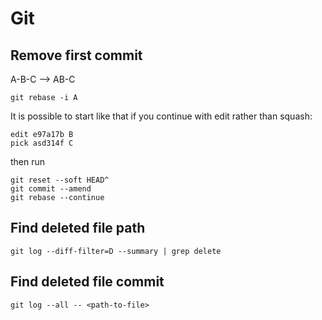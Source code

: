 # Git

## Remove first commit

A-B-C --> AB-C

```
git rebase -i A
```

It is possible to start like that if you continue with edit rather than squash:

```
edit e97a17b B
pick asd314f C
```

then run

```
git reset --soft HEAD^
git commit --amend 
git rebase --continue
```

## Find deleted file path

```
git log --diff-filter=D --summary | grep delete
```

## Find deleted file commit

```
git log --all -- <path-to-file>
```
